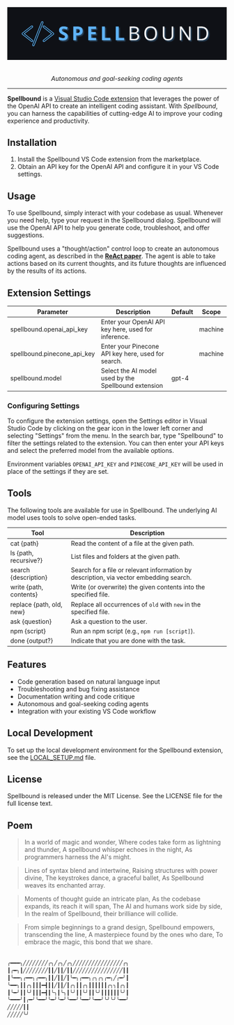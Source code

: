 <a href="https://github.com/agentitive/spellbound#readme">
  <img src=https://raw.githubusercontent.com/agentitive/spellbound/main/assets/logo.png>
</a>

<br>
<br>

<p align="center">
  <i>Autonomous and goal-seeking coding agents</i>
</p>

---

**Spellbound** is a [Visual Studio Code extension](https://marketplace.visualstudio.com/items?itemName=poteat-vsce.spellbound) that leverages the power of the OpenAI API to create an intelligent coding assistant. With _Spellbound_, you can harness the capabilities of cutting-edge AI to improve your coding experience and productivity.

## Installation

1. Install the Spellbound VS Code extension from the marketplace.
2. Obtain an API key for the OpenAI API and configure it in your VS Code settings.

## Usage

To use Spellbound, simply interact with your codebase as usual. Whenever you need help, type your request in the Spellbound dialog. Spellbound will use the OpenAI API to help you generate code, troubleshoot, and offer suggestions.

Spellbound uses a "thought/action" control loop to create an autonomous coding agent, as described in the **[ReAct paper](https://arxiv.org/abs/2210.03629)**. The agent is able to take actions based on its current thoughts, and its future thoughts are influenced by the results of its actions.

## Extension Settings

| Parameter                   | Description                                          | Default | Scope   |
| --------------------------- | ---------------------------------------------------- | ------- | ------- |
| spellbound.openai_api_key   | Enter your OpenAI API key here, used for inference.  |         | machine |
| spellbound.pinecone_api_key | Enter your Pinecone API key here, used for search.   |         | machine |
| spellbound.model            | Select the AI model used by the Spellbound extension | gpt-4   |         |

### Configuring Settings

To configure the extension settings, open the Settings editor in Visual Studio Code by clicking on the gear icon in the lower left corner and selecting "Settings" from the menu. In the search bar, type "Spellbound" to filter the settings related to the extension. You can then enter your API keys and select the preferred model from the available options.

Environment variables `OPENAI_API_KEY` and `PINECONE_API_KEY` will be used in place of the settings if they are set.

## Tools

The following tools are available for use in Spellbound. The underlying AI model uses tools to solve open-ended tasks.

| Tool                     | Description                                                                            |
| ------------------------ | -------------------------------------------------------------------------------------- |
| cat {path}               | Read the content of a file at the given path.                                          |
| ls {path, recursive?}    | List files and folders at the given path.                                              |
| search {description}     | Search for a file or relevant information by description, via vector embedding search. |
| write {path, contents}   | Write (or overwrite) the given contents into the specified file.                       |
| replace {path, old, new} | Replace all occurrences of `old` with `new` in the specified file.                     |
| ask {question}           | Ask a question to the user.                                                            |
| npm {script}             | Run an npm script (e.g., `npm run [script]`).                                          |
| done {output?}           | Indicate that you are done with the task.                                              |

## Features

- Code generation based on natural language input
- Troubleshooting and bug fixing assistance
- Documentation writing and code critique
- Autonomous and goal-seeking coding agents
- Integration with your existing VS Code workflow

## Local Development

To set up the local development environment for the Spellbound extension, see the [LOCAL_SETUP.md](LOCAL_SETUP.md) file.

## License

Spellbound is released under the MIT License. See the LICENSE file for the full license text.

## Poem

> In a world of magic and wonder,
> Where codes take form as lightning and thunder,
> A spellbound whisper echoes in the night,
> As programmers harness the AI's might.

> Lines of syntax blend and intertwine,
> Raising structures with power divine,
> The keystrokes dance, a graceful ballet,
> As Spellbound weaves its enchanted array.

> Moments of thought guide an intricate plan,
> As the codebase expands, its reach it will span,
> The AI and humans work side by side,
> In the realm of Spellbound, their brilliance will collide.

> From simple beginnings to a grand design,
> Spellbound empowers, transcending the line,
> A masterpiece found by the ones who dare,
> To embrace the magic, this bond that we share.

```sh

╭━━━╮╱╱╱╱╱╱╱╱╭╮╱╭╮╱╭╮╱╱╱╱╱╱╱╱╱╱╱╱╱╱╱╱╭╮
┃╭━╮┃╱╱╱╱╱╱╱╱┃┃╱┃┃╱┃┃╱╱╱╱╱╱╱╱╱╱╱╱╱╱╱╱┃┃
┃╰━━╮╭━━╮╭━━╮┃┃╱┃┃╱┃╰━╮╭━━╮╭╮╭╮╭━╮╱╭━╯┃
╰━━╮┃┃╭╮┃┃┃━┫┃┃╱┃┃╱┃╭╮┃┃╭╮┃┃┃┃┃┃╭╮╮┃╭╮┃
┃╰━╯┃┃╰╯┃┃┃━┫┃╰╮┃╰╮┃╰╯┃┃╰╯┃┃╰╯┃┃┃┃┃┃╰╯┃
╰━━━╯┃╭━╯╰━━╯╰━╯╰━╯╰━━╯╰━━╯╰━━╯╰╯╰╯╰━━╯
╱╱╱╱╱┃┃
╱╱╱╱╱╰╯
```
